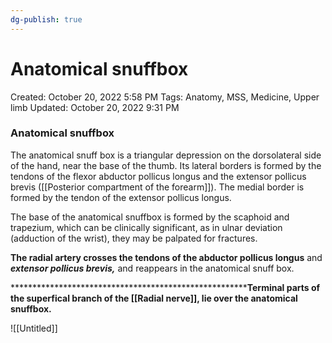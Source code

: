 ```yaml
---
dg-publish: true
---
```


# Anatomical snuffbox

Created: October 20, 2022 5:58 PM
Tags: Anatomy, MSS, Medicine, Upper limb
Updated: October 20, 2022 9:31 PM

### Anatomical snuffbox

The anatomical snuff box is a triangular depression on the dorsolateral side of the hand, near the base of the thumb. Its lateral borders is formed by the tendons of the flexor abductor pollicus longus and the extensor pollicus brevis ([[Posterior compartment of the forearm]]). The medial border is formed by the tendon of the extensor pollicus longus.

The base of the anatomical snuffbox is formed by the scaphoid and trapezium, which can be clinically significant, as in ulnar deviation (adduction of the wrist), they may be palpated for fractures.

********************The radial artery crosses the tendons of the abductor pollicus longus******************** and *************************extensor pollicus brevis,************************* and reappears in the anatomical snuff box.

********************************************************Terminal parts of the superfical branch of the [[Radial nerve]], lie over the anatomical snuffbox.**

![[Untitled]]